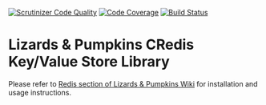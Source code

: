 [![Scrutinizer Code Quality](https://scrutinizer-ci.com/g/lizards-and-pumpkins/lib-key-value-store-credis/badges/quality-score.png?b=master&s=73a01281a7e8c12ad9ec46c33ab18227a4732d8c)](https://scrutinizer-ci.com/g/lizards-and-pumpkins/lib-key-value-store-credis/?branch=master) [![Code Coverage](https://scrutinizer-ci.com/g/lizards-and-pumpkins/lib-key-value-store-credis/badges/coverage.png?b=master&s=33502ebff6f00686b24b350b84addb539606d4db)](https://scrutinizer-ci.com/g/lizards-and-pumpkins/lib-key-value-store-credis/?branch=master) [![Build Status](https://scrutinizer-ci.com/g/lizards-and-pumpkins/lib-key-value-store-credis/badges/build.png?b=master&s=4cfbd7da434713ea8a15c1d902f728cf403adf23)](https://scrutinizer-ci.com/g/lizards-and-pumpkins/lib-key-value-store-credis/build-status/master)
# Lizards & Pumpkins CRedis Key/Value Store Library

Please refer to [Redis section of Lizards & Pumpkins Wiki](https://github.com/lizards-and-pumpkins/catalog/wiki/Redis) for installation and usage instructions.

